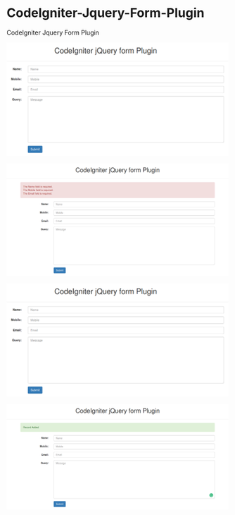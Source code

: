 # CodeIgniter-Jquery-Form-Plugin
CodeIgniter Jquery Form Plugin

![alt text](https://github.com/techpulsetoday/CodeIgniter-Jquery-Form-Plugin/blob/master/screenshot/CodeIgniter-jQuery-form-Plugin.png)

![alt text](https://github.com/techpulsetoday/CodeIgniter-Jquery-Form-Plugin/blob/master/screenshot/CodeIgniter-jQuery-form-Plugin-with-validation.png)

![alt text](https://github.com/techpulsetoday/CodeIgniter-Jquery-Form-Plugin/blob/master/screenshot/CodeIgniter-jQuery-form-Plugin.png)

![alt text](https://github.com/techpulsetoday/CodeIgniter-Jquery-Form-Plugin/blob/master/screenshot/CodeIgniter-jQuery-form-Plugin-with-success.png)
